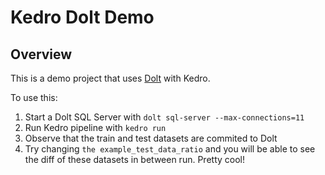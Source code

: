 # Kedro Dolt Demo

## Overview

This is a demo project that uses [Dolt](https://docs.dolthub.com/) with Kedro.

To use this:

1. Start a Dolt SQL Server with `dolt sql-server --max-connections=11`
2. Run Kedro pipeline with `kedro run`
3. Observe that the train and test datasets are commited to Dolt
4. Try changing `the example_test_data_ratio` and you will be able to see the diff of these datasets in between run. Pretty cool!
